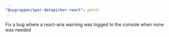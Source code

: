 ```yaml
---
"@vygruppen/spor-datepicker-react": patch
---
```


Fix a bug where a react-aria warning was logged to the console when none was needed
